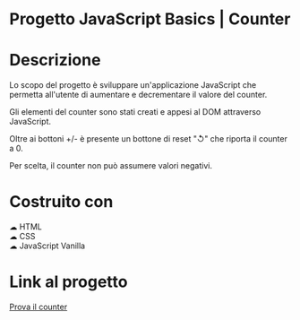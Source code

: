 # Progetto JavaScript Basics | Counter


# Descrizione
Lo scopo del progetto è sviluppare un'applicazione JavaScript che permetta all'utente di aumentare e decrementare il valore del counter.

Gli elementi del counter sono stati creati e appesi al DOM attraverso JavaScript.

Oltre ai bottoni +/- è presente un bottone di reset "↺" che riporta il counter a 0.

Per scelta, il counter non può assumere valori negativi.

# Costruito con
☁︎ HTML<br>
☁︎ CSS<br>
☁︎ JavaScript Vanilla<br>

# Link al progetto
<a href="https://francxrusso.github.io/JS-Counter/">Prova il counter</a>
